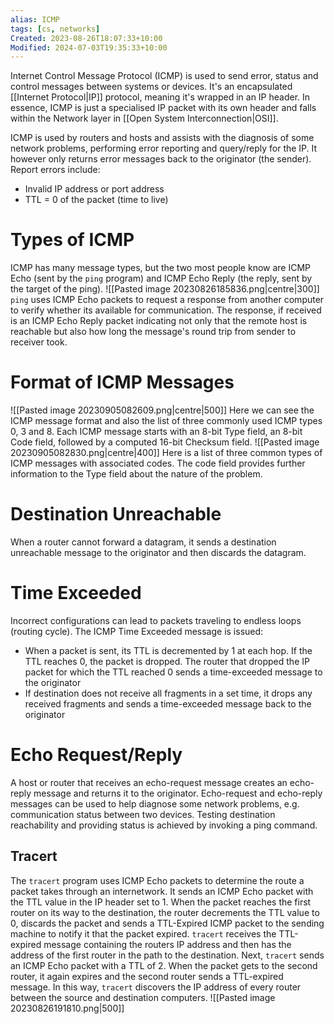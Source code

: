 ```yaml
---
alias: ICMP
tags: [cs, networks]
Created: 2023-08-26T18:07:33+10:00
Modified: 2024-07-03T19:35:33+10:00
---
```

Internet Control Message Protocol (ICMP) is used to send error, status and control messages between systems or devices. It's an encapsulated [[Internet Protocol|IP]] protocol, meaning it's wrapped in an IP header. In essence, ICMP is just a specialised IP packet with its own header and falls within the Network layer in [[Open System Interconnection|OSI]].

ICMP is used by routers and hosts and assists with the diagnosis of some network problems, performing error reporting and query/reply for the IP. It however only returns error messages back to the originator (the sender). 
Report errors include:
- Invalid IP address or port address
- TTL = 0 of the packet (time to live)
# Types of ICMP
ICMP has many message types, but the two most people know are ICMP Echo (sent by the `ping` program) and ICMP Echo Reply (the reply, sent by the target of the ping).
![[Pasted image 20230826185836.png|centre|300]]
`ping` uses ICMP Echo packets to request a response from another computer to verify whether its available for communication. The response, if received is an ICMP Echo Reply packet indicating not only that the remote host is reachable but also how long the message's round trip from sender to receiver took.

# Format of ICMP Messages
![[Pasted image 20230905082609.png|centre|500]]
Here we can see the ICMP message format and also the list of three commonly used ICMP types 0, 3 and 8. Each ICMP message starts with an 8-bit Type field, an 8-bit Code field, followed by a computed 16-bit Checksum field.
![[Pasted image 20230905082830.png|centre|400]]
Here is a list of three common types of ICMP messages with associated codes. The code field provides further information to the Type field about the nature of the problem.
# Destination Unreachable
When a router cannot forward a datagram, it sends a destination unreachable message to the originator and then discards the datagram.
# Time Exceeded
Incorrect configurations can lead to packets traveling to endless loops (routing cycle). The ICMP Time Exceeded message is issued:
- When a packet is sent, its TTL is decremented by 1 at each hop. If the TTL reaches 0, the packet is dropped. The router that dropped the IP packet for which the TTL reached 0 sends a time-exceeded message to the originator
- If destination does not receive all fragments in a set time, it drops any received fragments and sends a time-exceeded message back to the originator
# Echo Request/Reply
A host or router that receives an echo-request message creates an echo-reply message and returns it to the originator. Echo-request and echo-reply messages can be used to help diagnose some network problems, e.g. communication status between two devices. Testing destination reachability and providing status is achieved by invoking a ping command. 
## Tracert
The `tracert` program uses ICMP Echo packets to determine the route a packet takes through an internetwork. It sends an ICMP Echo packet with the TTL value in the IP header set to 1. When the packet reaches the first router on its way to the destination, the router decrements the TTL value to 0, discards the packet and sends a TTL-Expired ICMP packet to the sending machine to notify it that the packet expired. `tracert` receives the TTL-expired message containing the routers IP address and then has the address of the first router in the path to the destination. Next, `tracert` sends an ICMP Echo packet with a TTL of 2. When the packet gets to the second router, it again expires and the second router sends a TTL-expired message. In this way, `tracert` discovers the IP address of every router between the source and destination computers.
![[Pasted image 20230826191810.png|500]]

